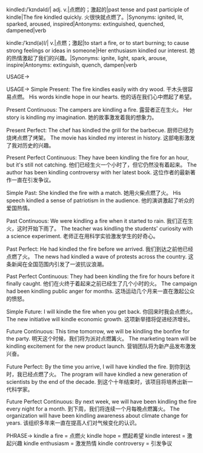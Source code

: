 kindled:/ˈkɪndəld/| adj. v.|点燃的；激起的|past tense and past participle of kindle|The fire kindled quickly. 火很快就点燃了。|Synonyms: ignited, lit, sparked, aroused, inspired|Antonyms: extinguished, quenched, dampened|verb

kindle:/ˈkɪnd(ə)l/| v.|点燃；激起|to start a fire, or to start burning; to cause strong feelings or ideas in someone|Her enthusiasm kindled our interest. 她的热情激起了我们的兴趣。|Synonyms: ignite, light, spark, arouse, inspire|Antonyms: extinguish, quench, dampen|verb

USAGE->

USAGE->
Simple Present:
The fire kindles easily with dry wood. 干木头很容易点燃。
His words kindle hope in our hearts. 他的话在我们心中燃起了希望。

Present Continuous:
The campers are kindling a fire. 露营者正在生火。
Her story is kindling my imagination. 她的故事激发着我的想象力。

Present Perfect:
The chef has kindled the grill for the barbecue.  厨师已经为烧烤点燃了烤架。
The movie has kindled my interest in history. 这部电影激发了我对历史的兴趣。

Present Perfect Continuous:
They have been kindling the fire for an hour, but it's still not catching. 他们已经生火一个小时了，但它仍然没有着起来。
The author has been kindling controversy with her latest book.  这位作者的最新著作一直在引发争议。

Simple Past:
She kindled the fire with a match. 她用火柴点燃了火。
His speech kindled a sense of patriotism in the audience. 他的演讲激起了听众的爱国热情。

Past Continuous:
We were kindling a fire when it started to rain. 我们正在生火，这时开始下雨了。
The teacher was kindling the students' curiosity with a science experiment. 老师正在用科学实验激发学生的好奇心。

Past Perfect:
He had kindled the fire before we arrived. 我们到达之前他已经点燃了火。
The news had kindled a wave of protests across the country. 这条新闻在全国范围内引发了一波抗议浪潮。

Past Perfect Continuous:
They had been kindling the fire for hours before it finally caught. 他们在火终于着起来之前已经生了几个小时的火。
The campaign had been kindling public anger for months. 这场运动几个月来一直在激起公众的愤怒。

Simple Future:
I will kindle the fire when you get back. 你回来时我会点燃火。
The new initiative will kindle economic growth.  这项新举措将促进经济增长。

Future Continuous:
This time tomorrow, we will be kindling the bonfire for the party. 明天这个时候，我们将为派对点燃篝火。
The marketing team will be kindling excitement for the new product launch.  营销团队将为新产品发布激发兴奋。

Future Perfect:
By the time you arrive, I will have kindled the fire.  到你到达时，我已经点燃了火。
The program will have kindled a new generation of scientists by the end of the decade. 到这个十年结束时，该项目将培养出新一代科学家。

Future Perfect Continuous:
By next week, we will have been kindling the fire every night for a month. 到下周，我们将连续一个月每晚点燃篝火。
The organization will have been kindling awareness about climate change for years. 该组织多年来一直在提高人们对气候变化的认识。



PHRASE->
kindle a fire = 点燃火
kindle hope = 燃起希望
kindle interest = 激起兴趣
kindle enthusiasm = 激发热情
kindle controversy = 引发争议
